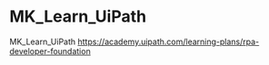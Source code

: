 # MK_Learn_UiPath
  MK_Learn_UiPath
https://academy.uipath.com/learning-plans/rpa-developer-foundation
